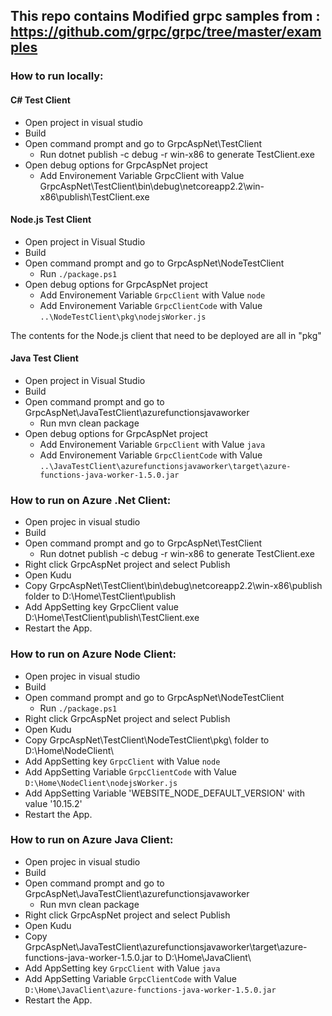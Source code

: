 

## This repo contains Modified grpc samples from : https://github.com/grpc/grpc/tree/master/examples

### How to run locally:

#### C# Test Client
- Open project in visual studio
- Build
- Open command prompt and go to GrpcAspNet\TestClient
  - Run dotnet publish -c debug -r win-x86 to generate TestClient.exe
- Open debug options for GrpcAspNet project
  - Add Environement Variable GrpcClient with Value GrpcAspNet\TestClient\bin\debug\netcoreapp2.2\win-x86\publish\TestClient.exe

#### Node.js Test Client
- Open project in Visual Studio
- Build
- Open command prompt and go to GrpcAspNet\NodeTestClient
  - Run `./package.ps1`
- Open debug options for GrpcAspNet project
  - Add Environement Variable `GrpcClient` with Value `node`
  - Add Environement Variable `GrpcClientCode` with Value `..\NodeTestClient\pkg\nodejsWorker.js`

The contents for the Node.js client that need to be deployed are all in "pkg"

#### Java Test Client
- Open project in Visual Studio
- Build
- Open command prompt and go to GrpcAspNet\JavaTestClient\azurefunctionsjavaworker
  - Run mvn clean package
- Open debug options for GrpcAspNet project
  - Add Environement Variable `GrpcClient` with Value `java`
  - Add Environement Variable `GrpcClientCode` with Value `..\JavaTestClient\azurefunctionsjavaworker\target\azure-functions-java-worker-1.5.0.jar`


### How to run on Azure .Net Client:
- Open projec in visual studio
- Build
- Open command prompt and go to GrpcAspNet\TestClient
  - Run dotnet publish -c debug -r win-x86 to generate TestClient.exe
- Right click GrpcAspNet project and select Publish 
- Open Kudu 
 - Copy GrpcAspNet\TestClient\bin\debug\netcoreapp2.2\win-x86\publish folder to D:\Home\TestClient\publish
- Add AppSetting key GrpcClient value  D:\Home\TestClient\publish\TestClient.exe
- Restart the App.

### How to run on Azure Node Client:
- Open projec in visual studio
- Build
- Open command prompt and go to GrpcAspNet\NodeTestClient
  - Run `./package.ps1`
- Right click GrpcAspNet project and select Publish 
- Open Kudu 
 - Copy GrpcAspNet\TestClient\NodeTestClient\pkg\ folder to D:\Home\NodeClient\
- Add AppSetting key `GrpcClient` with Value `node`
- Add AppSetting Variable `GrpcClientCode` with Value `D:\Home\NodeClient\nodejsWorker.js` 
- Add AppSetting Variable 'WEBSITE_NODE_DEFAULT_VERSION' with value '10.15.2'
- Restart the App.

### How to run on Azure Java Client:
- Open projec in visual studio
- Build
- Open command prompt and go to GrpcAspNet\JavaTestClient\azurefunctionsjavaworker
  - Run mvn clean package
- Right click GrpcAspNet project and select Publish 
- Open Kudu 
 - Copy GrpcAspNet\JavaTestClient\azurefunctionsjavaworker\target\azure-functions-java-worker-1.5.0.jar to D:\Home\JavaClient\
 - Add AppSetting key `GrpcClient` with Value `java`
 - Add AppSetting Variable `GrpcClientCode` with Value `D:\Home\JavaClient\azure-functions-java-worker-1.5.0.jar`
- Restart the App.

